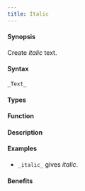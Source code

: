 ```yaml
---
title: Italic
---
```


#### Synopsis

Create _italic_ text.

#### Syntax

```
_Text_
```

#### Types

#### Function

#### Description

#### Examples

* `_italic_` gives _italic_.

#### Benefits


